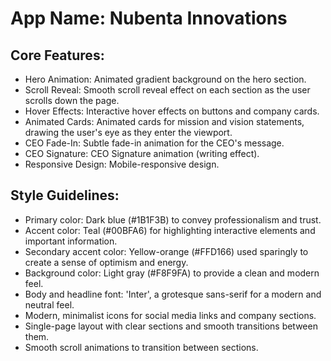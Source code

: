 # **App Name**: Nubenta Innovations

## Core Features:

- Hero Animation: Animated gradient background on the hero section.
- Scroll Reveal: Smooth scroll reveal effect on each section as the user scrolls down the page.
- Hover Effects: Interactive hover effects on buttons and company cards.
- Animated Cards: Animated cards for mission and vision statements, drawing the user's eye as they enter the viewport.
- CEO Fade-In: Subtle fade-in animation for the CEO's message.
- CEO Signature: CEO Signature animation (writing effect).
- Responsive Design: Mobile-responsive design.

## Style Guidelines:

- Primary color: Dark blue (#1B1F3B) to convey professionalism and trust.
- Accent color: Teal (#00BFA6) for highlighting interactive elements and important information.
- Secondary accent color: Yellow-orange (#FFD166) used sparingly to create a sense of optimism and energy.
- Background color: Light gray (#F8F9FA) to provide a clean and modern feel.
- Body and headline font: 'Inter', a grotesque sans-serif for a modern and neutral feel.
- Modern, minimalist icons for social media links and company sections.
- Single-page layout with clear sections and smooth transitions between them.
- Smooth scroll animations to transition between sections.